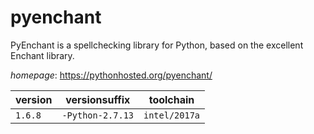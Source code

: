 # pyenchant

PyEnchant is a spellchecking library for Python, based on the excellent Enchant library.

*homepage*: <https://pythonhosted.org/pyenchant/>

version | versionsuffix | toolchain
--------|---------------|----------
``1.6.8`` | ``-Python-2.7.13`` | ``intel/2017a``
